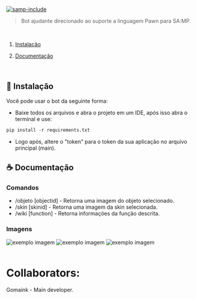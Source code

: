 [![samp-include](https://img.shields.io/badge/sa--mp-filterscript-2f2f2f.svg?style=for-the-badge)](https://github.com/Ramon-Sd/marker-plus)

> Bot ajudante direcionado ao suporte a linguagem Pawn para SA:MP.

<br>

1. [Instalação](#-Instalação)

2. [Documentação](#-Documentação)

<br>

## 🚀 Instalação

Você pode usar o bot da seguinte forma:

- Baixe todos os arquivos e abra o projeto em um IDE, após isso abra o terminal e use:

```py
pip install -r requirements.txt
```
- Logo após, altere o "token" para o token da sua aplicação no arquivo principal (main).

## ☕ Documentação

### **Comandos**

- /objeto [objectid] - Retorna uma imagem do objeto selecionado.
- /skin [skinid] - Retorna uma imagem da skin selecionada.
- /wiki [function] - Retorna informações da função descrita.

### **Imagens**


<img src="https://i.imgur.com/ER8apBF.png" alt="exemplo imagem">

<img src="https://i.imgur.com/sLEhstE.png" alt="exemplo imagem">

<img src="https://i.imgur.com/hmnxu0U.png" alt="exemplo imagem">
<br><br>


# Collaborators:
Gomaink - Main developer.<br>
